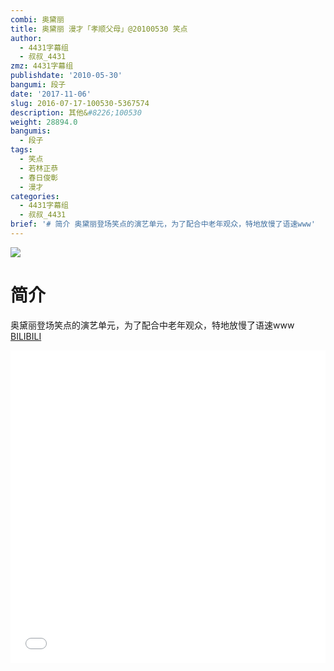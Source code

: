 ```yaml
---
combi: 奥黛丽
title: 奥黛丽 漫才「孝顺父母」@20100530 笑点
author:
  - 4431字幕组
  - 叔叔_4431
zmz: 4431字幕组
publishdate: '2010-05-30'
bangumi: 段子
date: '2017-11-06'
slug: 2016-07-17-100530-5367574
description: 其他&#8226;100530
weight: 28894.0
bangumis:
  - 段子
tags:
  - 笑点
  - 若林正恭
  - 春日俊彰
  - 漫才
categories:
  - 4431字幕组
  - 叔叔_4431
brief: '# 简介 奥黛丽登场笑点的演艺单元，为了配合中老年观众，特地放慢了语速www'
---
```

![](https://i.imgur.com/0jOXOVI.png)
# 简介  
奥黛丽登场笑点的演艺单元，为了配合中老年观众，特地放慢了语速www
  [BILIBILI](https://www.bilibili.com/video/av5367574/)

  <iframe src="//www.bilibili.com/blackboard/player.html?aid=5367574" width="100%" height="500" frameborder="0" allowfullscreen="allowfullscreen"></iframe>
